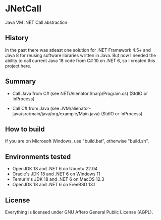 # JNetCall
Java VM .NET Call abstraction

## History
In the past there was atleast one solution for .NET Framework 4.5+ and Java 8 for reusing software libraries written in Java.
But now I needed the ability to call current Java 18 code from C# 10 on .NET 6, so I created this project here.

## Summary
* Call Java from C#
(see NET/Alienator.Sharp/Program.cs) 
(StdIO or InProcess)

* Call C# from Java
(see JVM/alienator-java/src/main/java/org/example/Main.java) 
(StdIO or InProcess)

## How to build
If you are on Microsoft Windows, use "build.bat", 
otherwise "build.sh".

## Environments tested
* OpenJDK 18 and .NET 6 on Ubuntu 22.04
* Oracle's JDK 18 and .NET 6 on Windows 11
* Temurin's JDK 18 and .NET 6 on MacOS 12.3
* OpenJDK 18 and .NET 6 on FreeBSD 13.1

## License
Everything is licensed under GNU Affero General Public License (AGPL).
